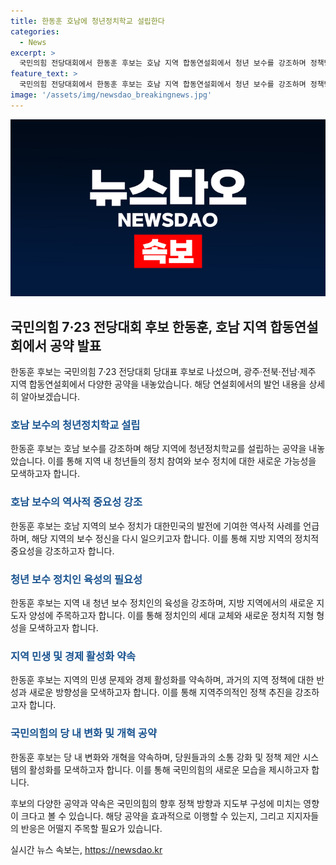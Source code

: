 ```yaml
---
title: 한동훈 호남에 청년정치학교 설립한다
categories:
  - News
excerpt: >
  국민의힘 전당대회에서 한동훈 후보는 호남 지역 합동연설회에서 청년 보수를 강조하며 정책방향을 제시했다. 그는 호남과 제주에서 청년정치학교를 설립해 청년 정치인 양성을 약속하고, 지역 민생·경제 활성화를 중시했다. 또한 정책중심의 당 개혁과 진정한 보수의 싱크탱크를 만들어 나가기를 다짐했다. 한동훈 후보는 보수 정당의 웰빙을 강조하며 반한동훈 연대를 겨냥하고, 친국가·친국민·친국민의힘을 강조하며 국민의힘을 단일 계파로 정체화시키겠다고 밝혔다.
feature_text: >
  국민의힘 전당대회에서 한동훈 후보는 호남 지역 합동연설회에서 청년 보수를 강조하며 정책방향을 제시했다. 그는 호남과 제주에서 청년정치학교를 설립해 청년 정치인 양성을 약속하고, 지역 민생·경제 활성화를 중시했다. 또한 정책중심의 당 개혁과 진정한 보수의 싱크탱크를 만들어 나가기를 다짐했다. 한동훈 후보는 보수 정당의 웰빙을 강조하며 반한동훈 연대를 겨냥하고, 친국가·친국민·친국민의힘을 강조하며 국민의힘을 단일 계파로 정체화시키겠다고 밝혔다.
image: '/assets/img/newsdao_breakingnews.jpg'
---
```


<p><img src="/assets/img/newsdao_breakingnews.jpg" alt="flaretime 속보" /></p>

<h2 data-ke-size="size26">국민의힘 7·23 전당대회 후보 한동훈, 호남 지역 합동연설회에서 공약 발표</h2>

<p data-ke-size="size16">한동훈 후보는 국민의힘 7·23 전당대회 당대표 후보로 나섰으며, 광주·전북·전남·제주 지역 합동연설회에서 다양한 공약을 내놓았습니다. 해당 연설회에서의 발언 내용을 상세히 알아보겠습니다.</p>

<h3><b><span style="color: #1a5490;">호남 보수의 청년정치학교 설립</span></b></h3>

<p data-ke-size="size16">한동훈 후보는 호남 보수를 강조하며 해당 지역에 청년정치학교를 설립하는 공약을 내놓았습니다. 이를 통해 지역 내 청년들의 정치 참여와 보수 정치에 대한 새로운 가능성을 모색하고자 합니다.</p>

<h3><b><span style="color: #1a5490;">호남 보수의 역사적 중요성 강조</span></b></h3>

<p data-ke-size="size16">한동훈 후보는 호남 지역의 보수 정치가 대한민국의 발전에 기여한 역사적 사례를 언급하며, 해당 지역의 보수 정신을 다시 일으키고자 합니다. 이를 통해 지방 지역의 정치적 중요성을 강조하고자 합니다.</p>

<h3><b><span style="color: #1a5490;">청년 보수 정치인 육성의 필요성</span></b></h3>

<p data-ke-size="size16">한동훈 후보는 지역 내 청년 보수 정치인의 육성을 강조하며, 지방 지역에서의 새로운 지도자 양성에 주목하고자 합니다. 이를 통해 정치인의 세대 교체와 새로운 정치적 지형 형성을 모색하고자 합니다.</p>

<h3><b><span style="color: #1a5490;">지역 민생 및 경제 활성화 약속</span></b></h3>

<p data-ke-size="size16">한동훈 후보는 지역의 민생 문제와 경제 활성화를 약속하며, 과거의 지역 정책에 대한 반성과 새로운 방향성을 모색하고자 합니다. 이를 통해 지역주의적인 정책 추진을 강조하고자 합니다.</p>

<h3><b><span style="color: #1a5490;">국민의힘의 당 내 변화 및 개혁 공약</span></b></h3>

<p data-ke-size="size16">한동훈 후보는 당 내 변화와 개혁을 약속하며, 당원들과의 소통 강화 및 정책 제안 시스템의 활성화를 모색하고자 합니다. 이를 통해 국민의힘의 새로운 모습을 제시하고자 합니다.</p>

<p>후보의 다양한 공약과 약속은 국민의힘의 향후 정책 방향과 지도부 구성에 미치는 영향이 크다고 볼 수 있습니다. 해당 공약을 효과적으로 이행할 수 있는지, 그리고 지지자들의 반응은 어떨지 주목할 필요가 있습니다.</p>
실시간 뉴스 속보는, <a href="https://newsdao.kr" rel="dofollow">https://newsdao.kr</a>


